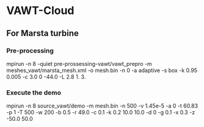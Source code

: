 # VAWT-Cloud

## For Marsta turbine

### Pre-processing
mpirun -n 8 -quiet pre-prossessing-vawt/vawt_prepro -m  meshes_vawt/marsta_mesh.xml -o mesh.bin -n 0 -a adaptive -s box -k 0.95 0.005 -c 3.0 0 -44.0 -L 2.8 1. 3.

### Execute the demo
mpirun -n 8 source_vawt/demo -m mesh.bin -n 500 -v 1.45e-5 -a 0 -t 60.83 -p 1 -T 500 -w 200 -b 0.5 -r 49.0 -c 0.1 -k 0.2 10.0 10.0 -d 0 -g 0.1 -x 0.3 -z -50.0 50.0
